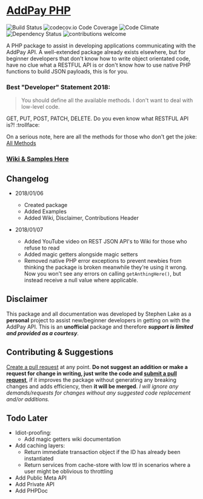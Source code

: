 # [AddPay PHP](https://github.com/stephenlake/addpay-php)
![Build Status](https://travis-ci.org/dwyl/esta.svg?branch=master)
![codecov.io Code Coverage](https://img.shields.io/codecov/c/github/dwyl/hapi-auth-jwt2.svg?maxAge=2592000)
![Code Climate](https://codeclimate.com/github/dwyl/esta/badges/gpa.svg)
![Dependency Status](https://david-dm.org/dwyl/esta.svg)
![contributions welcome](https://img.shields.io/badge/contributions-welcome-brightgreen.svg?style=flat)
 
A PHP package to assist in developing applications communicating with the AddPay API. A well-extended package already exists elsewhere, but for beginner developers that don't know how to write object orientated code, have no clue what a RESTFUL API is or don't know how to use native PHP functions to build JSON payloads, this is for you.

### Best "Developer" Statement 2018:
> You should define all the available methods. I don't want to deal with low-level code.

GET, PUT, POST, PATCH, DELETE. Do you even know what RESTFUL API is?! :trollface:

On a serious note, here are all the methods for those who don't get the joke:
[All Methods](https://github.com/stephenlake/addpay-php/blob/master/core/Foundation/Protocol/BaseProtocol.php)

### [Wiki & Samples Here](https://github.com/stephenlake/addpay-php/wiki)

## Changelog
- 2018/01/06
  - Created package
  - Added Examples
  - Added Wiki, Disclaimer, Contributions Header
  
- 2018/01/07
  - Added YouTube video on REST JSON API's to Wiki for those who refuse to read
  - Added magic getters alongside magic setters
  - Removed native PHP error exceptions to prevent newbies from thinking the package is broken meanwhile they're using it wrong. Now you won't see any errors on calling `getAnthingHere()`, but instead receive a null value where applicable.

## Disclaimer
This package and all documentation was developed by Stephen Lake as a **personal** project to assist new/beginner developers in getting on with the AddPay API. This is an **unofficial** package and therefore **_support is limited and provided as a courtesy_**.

## Contributing & Suggestions
[Create a pull request](https://github.com/stephenlake/addpay-php/pulls) at any point. **Do not suggest an addition or make a request for change in writing, just write the code and [submit a pull request](https://github.com/stephenlake/addpay-php/pulls)**, if it improves the package without generating any breaking changes and adds efficiency, then **it will be merged**. _I will ignore any demands/requests for changes without any  suggested code replacement and/or additions._

## Todo Later
- Idiot-proofing:
  - Add magic getters wiki documentation
- Add caching layers:
  - Return immediate transaction object if the ID has already been instantiated
  - Return services from cache-store with low ttl in scenarios where a user might be oblivious to throttling
- Add Public Meta API
- Add Private API
- Add PHPDoc


